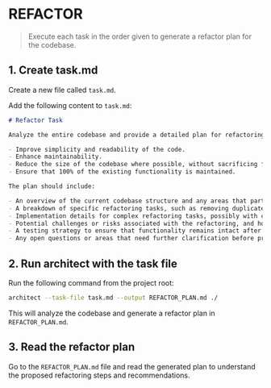 # REFACTOR

> Execute each task in the order given to generate a refactor plan for the codebase.

## 1. Create task.md

Create a new file called `task.md`.

Add the following content to `task.md`:

```markdown
# Refactor Task

Analyze the entire codebase and provide a detailed plan for refactoring it to achieve the following goals:

- Improve simplicity and readability of the code.
- Enhance maintainability.
- Reduce the size of the codebase where possible, without sacrificing functionality or readability.
- Ensure that 100% of the existing functionality is maintained.

The plan should include:

- An overview of the current codebase structure and any areas that particularly need refactoring.
- A breakdown of specific refactoring tasks, such as removing duplicate code, improving naming conventions, restructuring modules, etc.
- Implementation details for complex refactoring tasks, possibly with code snippets or examples.
- Potential challenges or risks associated with the refactoring, and how to mitigate them.
- A testing strategy to ensure that functionality remains intact after refactoring.
- Any open questions or areas that need further clarification before proceeding.
```

## 2. Run architect with the task file

Run the following command from the project root:

```bash
architect --task-file task.md --output REFACTOR_PLAN.md ./
```

This will analyze the codebase and generate a refactor plan in `REFACTOR_PLAN.md`.

## 3. Read the refactor plan

Go to the `REFACTOR_PLAN.md` file and read the generated plan to understand the proposed refactoring steps and recommendations.
